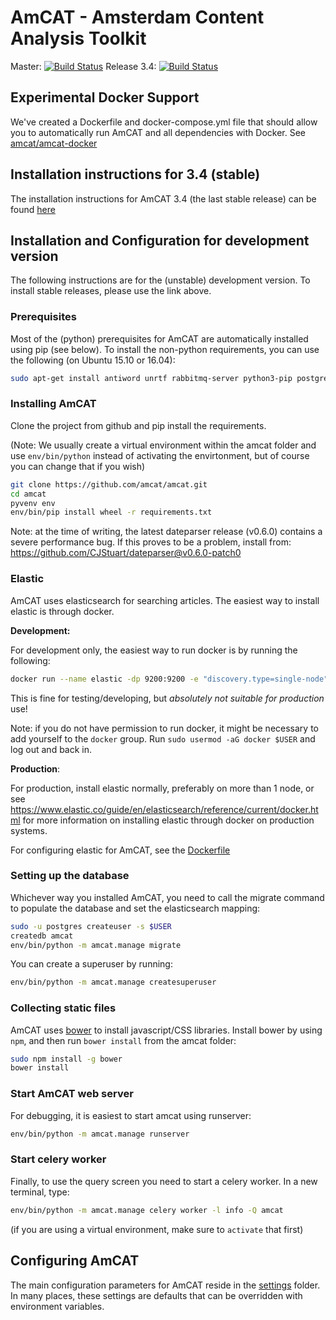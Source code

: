 AmCAT - Amsterdam Content Analysis Toolkit
==========================================

Master: [![Build Status](https://travis-ci.org/amcat/amcat.png?branch=master)](https://travis-ci.org/amcat/amcat) Release 3.4: [![Build Status](https://travis-ci.org/amcat/amcat.png?branch=release-3.3)](https://travis-ci.org/amcat/amcat)

## Experimental Docker Support

We've created a Dockerfile and docker-compose.yml file that should allow you to automatically run AmCAT and all dependencies with Docker. See [amcat/amcat-docker](http://github.com/amcat/amcat-docker)


## Installation instructions for 3.4 (stable)

The installation instructions for AmCAT 3.4 (the last stable release) can be found 
[here](https://github.com/amcat/amcat/blob/release-3.4/README.md)


## Installation and Configuration for development version

The following instructions are for the (unstable) development version. 
To install stable releases, please use the link above.


### Prerequisites

Most of the (python) prerequisites for AmCAT are automatically installed using pip (see below). To install the non-python requirements, you can use the following (on Ubuntu 15.10 or 16.04):

```sh
sudo apt-get install antiword unrtf rabbitmq-server python3-pip postgresql postgresql-contrib python3-venv git postgresql-server-dev-9.5 python3-dev libxml2-dev libxslt-dev graphviz pspp redis-server r-base python3-lxml python3-amqplib python3-psycopg2 python3-requests python3-pygments docker.io nodejs-legacy npm
```

### Installing AmCAT 

Clone the project from github and pip install the requirements. 

(Note: We usually create a virtual environment within the amcat folder and use `env/bin/python` instead of activating the envirtonment, but of course you can change that if you wish)

```sh
git clone https://github.com/amcat/amcat.git
cd amcat
pyvenv env
env/bin/pip install wheel -r requirements.txt
```

Note: at the time of writing, the latest dateparser release (v0.6.0) contains a severe performance bug.
If this proves to be a problem, install from: https://github.com/CJStuart/dateparser@v0.6.0-patch0

### Elastic
AmCAT uses elasticsearch for searching articles. The easiest way to install elastic is through docker.

**Development:**

For development only, the easiest way to run docker is by running the following:

```sh
docker run --name elastic -dp 9200:9200 -e "discovery.type=single-node" amcat/amcat-elastic-docker:5.4.3
```

This is fine for testing/developing, but *absolutely not suitable for production* use! 

Note: if you do not have permission to run docker, it might be necessary to add yourself to the `docker` group. Run 
`sudo usermod -aG docker $USER` and log out and back in.

**Production**:

For production, install elastic normally, preferably on more than 1 node, or see https://www.elastic.co/guide/en/elasticsearch/reference/current/docker.html for more information on installing elastic through docker on production systems. 

For configuring elastic for AmCAT, see the [Dockerfile](https://github.com/amcat/amcat-elastic-docker/blob/master/Dockerfile)

### Setting up the database

Whichever way you installed AmCAT, you need to call the migrate command to populate the database and set the elasticsearch mapping:

```sh
sudo -u postgres createuser -s $USER
createdb amcat
env/bin/python -m amcat.manage migrate
```

You can create a superuser by running:

```sh
env/bin/python -m amcat.manage createsuperuser
```

### Collecting static files

AmCAT uses [bower](http://bower.io/) to install javascript/CSS libraries. Install bower by using `npm`, and then run `bower install` from the amcat folder:

```sh
sudo npm install -g bower
bower install
```


### Start AmCAT web server

For debugging, it is easiest to start amcat using runserver:

```sh
env/bin/python -m amcat.manage runserver
```

### Start celery worker

Finally, to use the query screen you need to start a celery worker. In a new terminal, type:

```sh
env/bin/python -m amcat.manage celery worker -l info -Q amcat
```

(if you are using a virtual environment, make sure to `activate` that first)

## Configuring AmCAT

The main configuration parameters for AmCAT reside in the [settings](https://github.com/amcat/amcat/tree/master/settings) folder. In many places, these settings are defaults that can be overridden with environment variables. 
